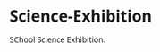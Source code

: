 # Science-Exhibition
SChool Science Exhibition.
<!DOCTYPE html>
<html lang="en">
<head>
    <meta charset="UTF-8">
    <meta name="viewport" content="width=device-width, initial-scale=1.0">
    <title>S.R.E.F's Seth Nandalal Dhoot English Medium School - Science Exhibition 2025-2026</title>
    <link rel="stylesheet" href="https://cdnjs.cloudflare.com/ajax/libs/font-awesome/6.4.0/css/all.min.css">
    <style>
        * {
            margin: 0;
            padding: 0;
            box-sizing: border-box;
            font-family: 'Segoe UI', Tahoma, Geneva, Verdana, sans-serif;
        }

        body {
            background-color: #f5f9fc;
            color: #333;
            line-height: 1.6;
        }

        .container {
            max-width: 1200px;
            margin: 0 auto;
            padding: 0 20px;
        }

        header {
            background: linear-gradient(135deg, #1a5fb4 0%, #3584e4 100%);
            color: white;
            padding: 30px 0;
            text-align: center;
            box-shadow: 0 4px 12px rgba(0, 0, 0, 0.1);
        }

        .logo-container {
            display: flex;
            align-items: center;
            justify-content: center;
            margin-bottom: 15px;
        }

        .logo {
            font-size: 2.5rem;
            margin-right: 15px;
        }

        .school-name {
            font-size: 1.8rem;
            font-weight: 700;
        }

        .exhibition-title {
            font-size: 2.2rem;
            margin: 10px 0;
            text-shadow: 1px 1px 3px rgba(0, 0, 0, 0.2);
        }

        .exhibition-subtitle {
            font-size: 1.2rem;
            opacity: 0.9;
            margin-bottom: 10px;
        }

        .date-badge {
            display: inline-block;
            background: #f15b28;
            padding: 8px 20px;
            border-radius: 30px;
            font-weight: bold;
            margin-top: 10px;
            box-shadow: 0 2px 5px rgba(0, 0, 0, 0.2);
        }

        .intro-section {
            padding: 40px 0;
            text-align: center;
            background-color: white;
            margin: 20px 0;
            border-radius: 10px;
            box-shadow: 0 5px 15px rgba(0, 0, 0, 0.05);
        }

        .intro-section h2 {
            color: #1a5fb4;
            margin-bottom: 20px;
            font-size: 1.8rem;
        }

        .intro-section p {
            max-width: 800px;
            margin: 0 auto 20px;
            font-size: 1.1rem;
        }

        .topics-section {
            padding: 30px 0;
        }

        .section-title {
            text-align: center;
            margin-bottom: 30px;
            color: #1a5fb4;
            font-size: 2rem;
            position: relative;
        }

        .section-title:after {
            content: '';
            display: block;
            width: 80px;
            height: 4px;
            background: #f15b28;
            margin: 10px auto;
            border-radius: 2px;
        }

        .category {
            margin-bottom: 40px;
            background: white;
            border-radius: 10px;
            overflow: hidden;
            box-shadow: 0 5px 15px rgba(0, 0, 0, 0.05);
        }

        .category-header {
            background: #1a5fb4;
            color: white;
            padding: 15px 20px;
            display: flex;
            align-items: center;
        }

        .category-icon {
            font-size: 1.5rem;
            margin-right: 10px;
        }

        .category-title {
            font-size: 1.4rem;
            font-weight: 600;
        }

        .topics-grid {
            display: grid;
            grid-template-columns: repeat(auto-fill, minmax(350px, 1fr));
            gap: 20px;
            padding: 20px;
        }

        .topic-card {
            background: #f8fafc;
            border-radius: 8px;
            padding: 20px;
            transition: transform 0.3s, box-shadow 0.3s;
            border-left: 4px solid #3584e4;
            height: 100%;
            display: flex;
            flex-direction: column;
        }

        .topic-card:hover {
            transform: translateY(-5px);
            box-shadow: 0 8px 15px rgba(0, 0, 0, 0.1);
        }

        .topic-number {
            display: inline-block;
            background: #3584e4;
            color: white;
            width: 30px;
            height: 30px;
            border-radius: 50%;
            text-align: center;
            line-height: 30px;
            font-weight: bold;
            margin-bottom: 10px;
        }

        .topic-name {
            font-size: 1.2rem;
            font-weight: 600;
            margin-bottom: 10px;
            color: #1a5fb4;
        }

        .topic-summary {
            flex-grow: 1;
            color: #555;
        }

        footer {
            background: #1a2b4c;
            color: white;
            padding: 30px 0;
            margin-top: 40px;
        }

        .footer-content {
            display: flex;
            flex-wrap: wrap;
            justify-content: space-between;
        }

        .footer-section {
            flex: 1;
            min-width: 300px;
            margin-bottom: 20px;
        }

        .footer-section h3 {
            font-size: 1.3rem;
            margin-bottom: 15px;
            color: #f15b28;
        }

        .contact-info {
            list-style: none;
        }

        .contact-info li {
            margin-bottom: 10px;
            display: flex;
            align-items: center;
        }

        .contact-info i {
            margin-right: 10px;
            color: #f15b28;
        }

        .copyright {
            text-align: center;
            padding-top: 20px;
            border-top: 1px solid rgba(255, 255, 255, 0.1);
            margin-top: 20px;
        }

        .inspiration-note {
            background: #e6f2ff;
            padding: 15px;
            border-radius: 8px;
            margin-top: 15px;
            border-left: 4px solid #f15b28;
        }

        @media (max-width: 768px) {
            .topics-grid {
                grid-template-columns: 1fr;
            }
            
            .school-name {
                font-size: 1.4rem;
            }
            
            .exhibition-title {
                font-size: 1.8rem;
            }
        }
    </style>
</head>
<body>
    <header>
        <div class="container">
            <div class="logo-container">
                <div class="logo">
                    <i class="fas fa-atom"></i>
                </div>
                <div>
                    <div class="school-name">S.R.E.F's SETH NANDALAL DHOOT ENGLISH MEDIUM SCHOOL</div>
                    <div class="exhibition-title">SCIENCE EXHIBITION 2025-2026</div>
                    <div class="exhibition-subtitle">Exploring the Universe: From Our Planet to Outer Space</div>
                    <div class="date-badge">November 2025</div>
                </div>
            </div>
        </div>
    </header>

    <div class="container">
        <section class="intro-section">
            <h2>Welcome to Our Annual Science Exhibition</h2>
            <p>This year, our students from standards 6 to 9 will showcase innovative projects that connect classroom learning with real-world scientific exploration.</p>
            <p>All projects are designed to align with the Maharashtra State Board syllabus while encouraging creativity and problem-solving skills.</p>
        </section>

        <section class="topics-section">
            <h2 class="section-title">Exhibition Topics</h2>
            
            <!-- Category 1 -->
            <div class="category">
                <div class="category-header">
                    <div class="category-icon"><i class="fas fa-globe-asia"></i></div>
                    <div class="category-title">Our Planet & Environment</div>
                </div>
                <div class="topics-grid">
                    <div class="topic-card">
                        <div class="topic-number">1</div>
                        <div class="topic-name">The Greenhouse Effect in a Jar</div>
                        <div class="topic-summary">Create a small-scale model to demonstrate how greenhouse gases trap heat from a lamp (the Sun) and increase temperature inside a sealed jar compared to a control jar. This visually explains global warming.</div>
                    </div>
                    <div class="topic-card">
                        <div class="topic-number">2</div>
                        <div class="topic-name">Watershed Management and Pollution</div>
                        <div class="topic-summary">Build a model of a watershed using a tray, soil, and clay. Use food coloring as "pollutant" to show how runoff carries pollution into rivers and lakes.</div>
                    </div>
                    <div class="topic-card">
                        <div class="topic-number">3</div>
                        <div class="topic-name">Solar Still for Water Purification</div>
                        <div class="topic-summary">Construct a device using a plastic bowl and cling film to show how sunlight evaporates dirty water, which then condenses as clean water, demonstrating distillation.</div>
                    </div>
                    <div class="topic-card">
                        <div class="topic-number">4</div>
                        <div class="topic-name">Working Model of a Dam & Hydroelectric Power</div>
                        <div class="topic-summary">Build a small dam across a stream in a tray. Use a water wheel connected to a motor to generate voltage, lighting an LED. Demonstrates energy conversion.</div>
                    </div>
                </div>
            </div>
            
            <!-- Category 2 -->
            <div class="category">
                <div class="category-header">
                    <div class="category-icon"><i class="fas fa-rocket"></i></div>
                    <div class="category-title">Space & Astronomy</div>
                </div>
                <div class="topics-grid">
                    <div class="topic-card">
                        <div class="topic-number">5</div>
                        <div class="topic-name">Phases of the Moon Model</div>
                        <div class="topic-summary">Create a physical model using a white ball (Moon) and a light bulb (Sun) to show and explain the different phases of the moon.</div>
                    </div>
                    <div class="topic-card">
                        <div class="topic-number">6</div>
                        <div class="topic-name">Solar System Orrery</div>
                        <div class="topic-summary">Build a mechanical model of the solar system using different sized balls for planets, demonstrating the relative orbits around the Sun.</div>
                    </div>
                    <div class="topic-card">
                        <div class="topic-number">7</div>
                        <div class="topic-name">Designing a Mars Lander</div>
                        <div class="topic-summary">Build a lander using straws, cups, and balloons that can protect a raw egg ("astronaut") when dropped. Teaches principles of impact and engineering.</div>
                    </div>
                    <div class="topic-card">
                        <div class="topic-number">8</div>
                        <div class="topic-name">Sundial and the Earth's Rotation</div>
                        <div class="topic-summary">Construct a functional sundial using cardboard to show local time based on the shadow cast by the sun. Demonstrates Earth's rotation.</div>
                    </div>
                </div>
            </div>
            
            <!-- Category 3 -->
            <div class="category">
                <div class="category-header">
                    <div class="category-icon"><i class="fas fa-robot"></i></div>
                    <div class="category-title">Technology & Robotics</div>
                </div>
                <div class="topics-grid">
                    <div class="topic-card">
                        <div class="topic-number">9</div>
                        <div class="topic-name">Simple Robotic Arm</div>
                        <div class="topic-summary">Build a robotic arm using cardboard, syringes, and plastic tubes. Using hydraulics, the arm can pick up and move small objects.</div>
                    </div>
                    <div class="topic-card">
                        <div class="topic-number">10</div>
                        <div class="topic-name">Smart Waste Segregator</div>
                        <div class="topic-summary">Create a model that uses a simple tilt mechanism or color sensor to separate different colored objects into bins representing waste types.</div>
                    </div>
                    <div class="topic-card">
                        <div class="topic-number">11</div>
                        <div class="topic-name">Water Level Indicator</div>
                        <div class="topic-summary">Using wires, batteries, and LEDs, create a circuit that lights up sequentially as water level rises in a tank.</div>
                    </div>
                    <div class="topic-card">
                        <div class="topic-number">12</div>
                        <div class="topic-name">Automatic Street Light Controller</div>
                        <div class="topic-summary">Build a circuit using an LDR that automatically turns an LED on when ambient light falls and off during the day, saving energy.</div>
                    </div>
                </div>
            </div>
            
            <!-- Category 4 -->
            <div class="category">
                <div class="category-header">
                    <div class="category-icon"><i class="fas fa-dna"></i></div>
                    <div class="category-title">Biology & Human Health</div>
                </div>
                <div class="topics-grid">
                    <div class="topic-card">
                        <div class="topic-number">13</div>
                        <div class="topic-name">Working Model of the Human Lungs</div>
                        <div class="topic-summary">Use a plastic bottle as the ribcage, balloons as lungs, and a rubber sheet as the diaphragm to demonstrate inhalation and exhalation.</div>
                    </div>
                    <div class="topic-card">
                        <div class="topic-number">14</div>
                        <div class="topic-name">DNA Double Helix Model</div>
                        <div class="topic-summary">Create a 3D model of the DNA structure using colored beads or pipe cleaners to visualize the double helix and base pairing.</div>
                    </div>
                    <div class="topic-card">
                        <div class="topic-number">15</div>
                        <div class="topic-name">Hydroponics - Growing Plants Without Soil</div>
                        <div class="topic-summary">Set up a small hydroponic system using plastic bottles and nutrient solution to demonstrate alternative farming techniques.</div>
                    </div>
                    <div class="topic-card">
                        <div class="topic-number">16</div>
                        <div class="topic-name">The Solar Cooker</div>
                        <div class="topic-summary">Design and build a solar cooker using a cardboard box and aluminum foil to demonstrate use of solar energy for cooking.</div>
                    </div>
                </div>
            </div>
            
            <!-- Category 5 -->
            <div class="category">
                <div class="category-header">
                    <div class="category-icon"><i class="fas fa-flask"></i></div>
                    <div class="category-title">Physics & Chemistry in Action</div>
                </div>
                <div class="topics-grid">
                    <div class="topic-card">
                        <div class="topic-number">17</div>
                        <div class="topic-name">Newton's Cradle</div>
                        <div class="topic-summary">Build the classic physics toy using metal balls suspended with strings to demonstrate conservation of energy and momentum.</div>
                    </div>
                    <div class="topic-card">
                        <div class="topic-number">18</div>
                        <div class="topic-name">Electromagnetic Train</div>
                        <div class="topic-summary">Create a simple "train" using a battery and magnets that propels itself inside a coiled copper wire, demonstrating electromagnetism.</div>
                    </div>
                    <div class="topic-card">
                        <div class="topic-number">19</div>
                        <div class="topic-name">Volcano Eruption (Chemical Reaction)</div>
                        <div class="topic-summary">Build a volcano structure and cause an eruption using a chemical reaction between baking soda and vinegar, producing carbon dioxide gas.</div>
                    </div>
                    <div class="topic-card">
                        <div class="topic-number">20</div>
                        <div class="topic-name">Lemon Battery and Potato Clock</div>
                        <div class="topic-summary">Demonstrate how chemical energy can be converted into electrical energy using lemons or potatoes to power a small clock or LED.</div>
                    </div>
                </div>
            </div>
        </section>
    </div>

    <footer>
        <div class="container">
            <div class="footer-content">
                <div class="footer-section">
                    <h3>Contact Information</h3>
                    <ul class="contact-info">
                        <li><i class="fas fa-map-marker-alt"></i> Bhavani Nagar, Near ITI College, Ahilyanagar, Maharashtra</li>
                        <li><i class="fas fa-phone"></i> 9762375647</li>
                        <li><i class="fas fa-envelope"></i> sref1@yahoo.com</li>
                    </ul>
                </div>
                <div class="footer-section">
                    <h3>Exhibition Details</h3>
                    <ul class="contact-info">
                        <li><i class="fas fa-calendar-alt"></i> November 2025</li>
                        <li><i class="fas fa-clock"></i> 9:00 AM - 4:00 PM</li>
                        <li><i class="fas fa-users"></i> Open to Students, Parents & Guests</li>
                    </ul>
                </div>
                <div class="footer-section">
                    <h3>Organized By</h3>
                    <p>Science Department<br>S.R.E.F's Seth Nandalal Dhoot English Medium School</p>
                </div>
            </div>
            <div class="copyright">
                <p>&copy; 2025 S.R.E.F's Seth Nandalal Dhoot English Medium School. All Rights Reserved.</p>
            </div>
        </div>
    </footer>
</body>
</html>

